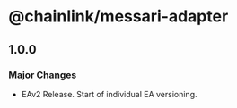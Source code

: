 # @chainlink/messari-adapter

## 1.0.0

### Major Changes

- EAv2 Release. Start of individual EA versioning.
